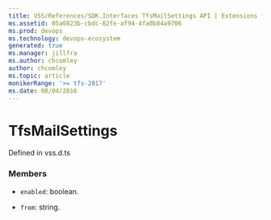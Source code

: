 ```yaml
---
title: VSS/References/SDK.Interfaces TfsMailSettings API | Extensions for Azure DevOps Services
ms.assetid: 05a6823b-cbdc-82fe-af94-4fa0b84a9706
ms.prod: devops
ms.technology: devops-ecosystem
generated: true
ms.manager: jillfra
ms.author: chcomley
author: chcomley
ms.topic: article
monikerRange: '>= tfs-2017'
ms.date: 08/04/2016
---
```


# TfsMailSettings

Defined in vss.d.ts



### Members

* `enabled`: boolean. 

* `from`: string. 

